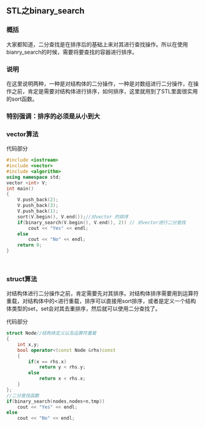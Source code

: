 ## STL之binary_search

### **概括**

大家都知道，二分查找是在排序后的基础上来对其进行查找操作。所以在使用bianry_search的时候，需要将要查找的容器进行排序。

### **说明**

在这里说明两种，一种是对结构体的二分操作，一种是对数组进行二分操作，在操作之前，肯定是需要对结构体进行排序，如何排序，这里就用到了STL里面很实用的sort函数。

### **特别强调：排序的必须是从小到大**

### vector算法

代码部分
```cpp
#include <iostream>
#include <vector>
#include <algorithm>
using namespace std;
vector <int> V;
int main()
{
    V.push_back(2);
    V.push_back(3);
    V.push_back(1);
    sort(V.begin(), V.end());//对vector 的排序
    if(binary_search(V.begin(), V.end(), 2)) // 对vector进行二分查找
        cout << "Yes" << endl;
    else
        cout << "No" << endl;
    return 0;
}
 
 
```

### struct算法

对结构体进行二分操作之前，肯定需要先对其排序。对结构体排序需要用到运算符重载，对结构体中的<进行重载，排序可以直接用sort排序，或者是定义一个结构体类型的set，set会对其去重排序，然后就可以使用二分查找了。

代码部分
```cpp
struct Node//结构体定义以及运算符重载
{
    int x,y;
    bool operator<(const Node &rhs)const
    {
        if(x == rhs.x)
            return y < rhs.y;
        else
            return x < rhs.x;
    }
};
//二分查找函数
if(binary_search(nodes,nodes+n,tmp))
    cout << "Yes" << endl;
else
    cout << "No" << endl;
 
```
